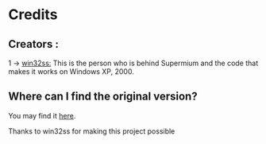 # Credits

## Creators : 

1 -> [win32ss:](https://github.com/win32ss) This is the person who is behind Supermium and the code that makes it works on Windows XP, 2000.

## Where can I find the original version?

You may find it [here](https://github.com/win32ss/supermium).

Thanks to win32ss for making this project possible
